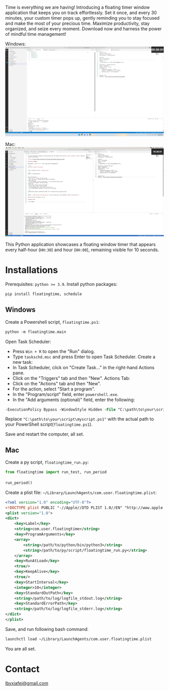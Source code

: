 
Time is everything we are having! Introducing a floating timer window application that keeps you on track effortlessly. Set it once, and every 30 minutes, your custom timer pops up, gently reminding you to stay focused and make the most of your precious time. 
Maximize productivity, stay organized, and seize every moment. Download now and harness the power of mindful time management!

Windows:
![Windows](https://github.com/lbyxiafei/floating_time/blob/main/img/overview.png)

Mac:
![Mac](https://github.com/lbyxiafei/floating_time/blob/main/img/overview_mac.jpg)

This Python application showcases a floating window timer that appears every half-hour (`HH:30`) and hour (`HH:00`), remaining visible for 10 seconds.

# Installations

Prerequisites: `python >= 3.9`. Install python packages:

```bash
pip install floatingtime, schedule
```

## Windows

Create a Powershell script, `floatingtime.ps1`:

```ps
python -m floatingtime.main
```

Open Task Scheduler:
- Press `Win + R` to open the "Run" dialog.
- Type `taskschd.msc` and press Enter to open Task Scheduler.
Create a new task:
- In Task Scheduler, click on "Create Task..." in the right-hand Actions pane.
- Click on the "Triggers" tab and then "New".
Actions Tab:
- Click on the "Actions" tab and then "New".
- For the action, select "Start a program".
- In the "Program/script" field, enter `powershell.exe`.
- In the "Add arguments (optional)" field, enter the following:

```ps
-ExecutionPolicy Bypass -WindowStyle Hidden -File "C:\path\to\your\script\myscript.ps1"
```

Replace `"C:\path\to\your\script\myscript.ps1"` with the actual path to your PowerShell script(`floatingtime.ps1`).

Save and restart the computer, all set.

## Mac

Create a py script, `floatingtime_run.py`:

```python
from floatingtime import run_test, run_period

run_period()
```

Create a plist file: `~/Library/LaunchAgents/com.user.floatingtime.plist`:

```xml
<?xml version="1.0" encoding="UTF-8"?>
<!DOCTYPE plist PUBLIC "-//Apple//DTD PLIST 1.0//EN" "http://www.apple.com/DTDs/PropertyList-1.0.dtd">
<plist version="1.0">
<dict>
    <key>Label</key>
    <string>com.user.floatingtime</string>
    <key>ProgramArguments</key>
    <array>
        <string>/path/to/python/bin/python3</string>
        <string>/path/to/py/script/floatingtime_run.py</string>
    </array>
    <key>RunAtLoad</key>
    <true/>
    <key>KeepAlive</key>
    <true/>
    <key>StartInterval</key>
    <integer>10</integer>
    <key>StandardOutPath</key>
    <string>/path/to/log/logfile_stdout.log</string>
    <key>StandardErrorPath</key>
    <string>/path/to/log/logfile_stderr.log</string>
</dict>
</plist>
```

Save, and run following bash command:

```bash
launchctl load ~/Library/LaunchAgents/com.user.floatingtime.plist
```

You are all set.

# Contact

lbyxiafei@gmail.com